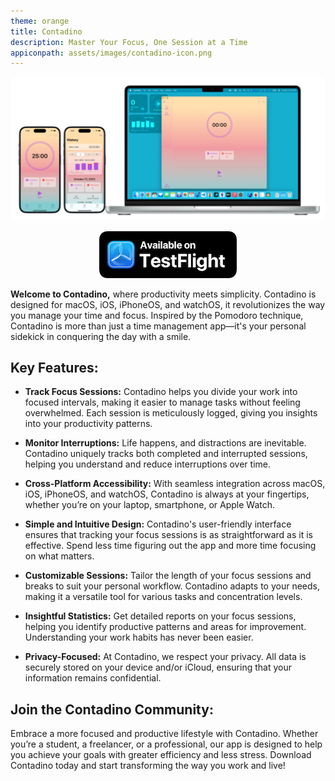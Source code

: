 ```yaml
---
theme: orange
title: Contadino
description: Master Your Focus, One Session at a Time
appiconpath: assets/images/contadino-icon.png
---
```


![Contadino running on iOS, iPadOS, and macOS](/assets/images/Devices.png "Contadino runs on iOS/iPadOS/macOS/watchOS")

<p align="center">
  <a href="https://testflight.apple.com/join/QuDLZc7O"><img src="/assets/images/testflight.png" /></a>
</p>

**Welcome to Contadino,** where productivity meets simplicity. Contadino is designed for macOS, iOS, iPhoneOS, and watchOS, it revolutionizes the way you manage your time and focus. Inspired by the Pomodoro technique, Contadino is more than just a time management app—it's your personal sidekick in conquering the day with a smile.

## Key Features:

- **Track Focus Sessions:** Contadino helps you divide your work into focused intervals, making it easier to manage tasks without feeling overwhelmed. Each session is meticulously logged, giving you insights into your productivity patterns.

- **Monitor Interruptions:** Life happens, and distractions are inevitable. Contadino uniquely tracks both completed and interrupted sessions, helping you understand and reduce interruptions over time.

- **Cross-Platform Accessibility:** With seamless integration across macOS, iOS, iPhoneOS, and watchOS, Contadino is always at your fingertips, whether you’re on your laptop, smartphone, or Apple Watch.

- **Simple and Intuitive Design:** Contadino's user-friendly interface ensures that tracking your focus sessions is as straightforward as it is effective. Spend less time figuring out the app and more time focusing on what matters.

- **Customizable Sessions:** Tailor the length of your focus sessions and breaks to suit your personal workflow. Contadino adapts to your needs, making it a versatile tool for various tasks and concentration levels.

- **Insightful Statistics:** Get detailed reports on your focus sessions, helping you identify productive patterns and areas for improvement. Understanding your work habits has never been easier.

- **Privacy-Focused:** At Contadino, we respect your privacy. All data is securely stored on your device and/or iCloud, ensuring that your information remains confidential.

## Join the Contadino Community:

Embrace a more focused and productive lifestyle with Contadino. Whether you’re a student, a freelancer, or a professional, our app is designed to help you achieve your goals with greater efficiency and less stress. Download Contadino today and start transforming the way you work and live!
